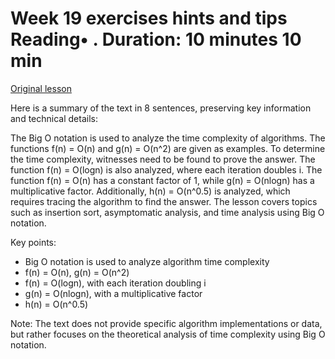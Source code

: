 # Week 19 exercises hints and tips Reading• . Duration: 10 minutes 10 min

[Original lesson](https://www.coursera.org/learn/uol-fundamentals-of-computer-science/supplement/2ilAc/week-19-exercises-hints-and-tips)

Here is a summary of the text in 8 sentences, preserving key information and technical details:

The Big O notation is used to analyze the time complexity of algorithms. The functions f(n) = O(n) and g(n) = O(n^2) are given as examples. To determine the time complexity, witnesses need to be found to prove the answer. The function f(n) = O(logn) is also analyzed, where each iteration doubles i. The function f(n) = O(n) has a constant factor of 1, while g(n) = O(nlogn) has a multiplicative factor. Additionally, h(n) = O(n^0.5) is analyzed, which requires tracing the algorithm to find the answer. The lesson covers topics such as insertion sort, asymptomatic analysis, and time analysis using Big O notation.

Key points:

* Big O notation is used to analyze algorithm time complexity
* f(n) = O(n), g(n) = O(n^2)
* f(n) = O(logn), with each iteration doubling i
* g(n) = O(nlogn), with a multiplicative factor
* h(n) = O(n^0.5)

Note: The text does not provide specific algorithm implementations or data, but rather focuses on the theoretical analysis of time complexity using Big O notation.

